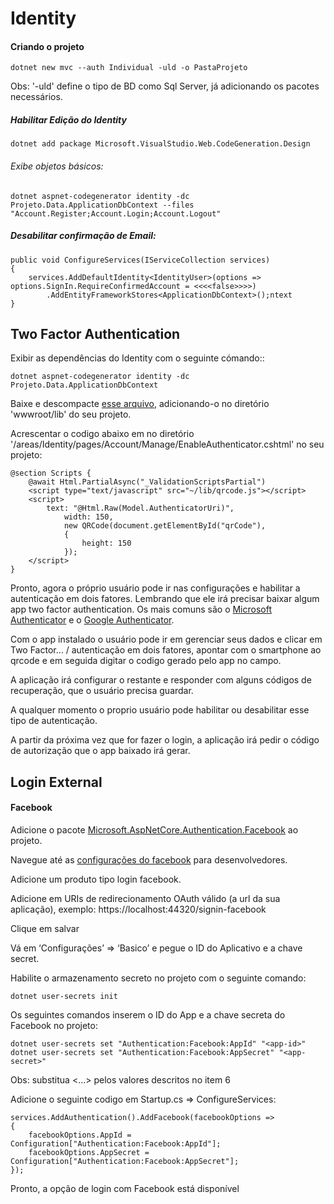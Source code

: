 # Identity

#### Criando o projeto
```
dotnet new mvc --auth Individual -uld -o PastaProjeto
```

Obs: '-uld' define o tipo de BD como Sql Server, já adicionando os pacotes necessários. 


##### Habilitar Edição do Identity
```
dotnet add package Microsoft.VisualStudio.Web.CodeGeneration.Design
```

###### Exibe objetos básicos:
```
dotnet aspnet-codegenerator identity -dc Projeto.Data.ApplicationDbContext --files "Account.Register;Account.Login;Account.Logout"
```

##### Desabilitar confirmação de Email:
```
public void ConfigureServices(IServiceCollection services)
{
	services.AddDefaultIdentity<IdentityUser>(options => options.SignIn.RequireConfirmedAccount = <<<<false>>>>)
		.AddEntityFrameworkStores<ApplicationDbContext>();ntext 
}
```

#### 

## Two Factor Authentication 

Exibir as dependências do Identity com o seguinte cómando::

```
dotnet aspnet-codegenerator identity -dc Projeto.Data.ApplicationDbContext 
```

Baixe e descompacte [esse arquivo](https://davidshimjs.github.io/qrcodejs/), adicionando-o no diretório 'wwwroot/lib' do seu projeto.

Acrescentar o codigo abaixo em no diretório '/areas/Identity/pages/Account/Manage/EnableAuthenticator.cshtml' no seu projeto:

```
@section Scripts {
	@await Html.PartialAsync("_ValidationScriptsPartial")
 	<script type="text/javascript" src="~/lib/qrcode.js"></script>
 	<script>
		text: "@Html.Raw(Model.AuthenticatorUri)", 
			width: 150,
			new QRCode(document.getElementById("qrCode"),
			{
				height: 150
			});
	</script>
}
```

Pronto, agora o próprio usuário pode ir nas configurações e habilitar a autenticação em dois fatores. Lembrando que ele irá precisar baixar algum app two factor authentication. Os mais comuns são o [Microsoft Authenticator](https://play.google.com/store/apps/details?id=com.azure.authenticator&hl=en) e o [Google Authenticator](https://play.google.com/store/apps/details?id=com.google.android.apps.authenticator2&hl=en).

Com o app instalado o usuário pode ir em gerenciar seus dados e clicar em Two Factor… / autenticação em dois fatores, apontar com o smartphone ao qrcode e em seguida digitar o codigo gerado pelo app no campo. 

A aplicação irá configurar o restante e responder com alguns códigos de recuperação, que o usuário precisa guardar. 

A qualquer momento o proprio usuário pode habilitar ou desabilitar esse tipo de autenticação. 

A partir da próxima vez que for fazer o login, a aplicação irá pedir o código de autorização que o app baixado irá gerar. 


##  Login External

#### Facebook

Adicione o pacote [Microsoft.AspNetCore.Authentication.Facebook](https://www.nuget.org/packages/Microsoft.AspNetCore.Authentication.Facebook) ao projeto.

Navegue até as [configurações do facebook](https://developers.facebook.com/apps/) para desenvolvedores.

Adicione um produto tipo login facebook.

Adicione em URIs de redirecionamento OAuth válido (a url da sua aplicação), exemplo: https://localhost:44320/signin-facebook 

Clique em salvar

Vá em ‘Configurações’ => ‘Basico’ e pegue o ID do Aplicativo e a chave secret.

Habilite o armazenamento secreto no projeto com o seguinte comando:
```
dotnet user-secrets init
```

Os seguintes comandos inserem o ID do App e a chave secreta do Facebook no projeto:
```
dotnet user-secrets set "Authentication:Facebook:AppId" "<app-id>"
dotnet user-secrets set "Authentication:Facebook:AppSecret" "<app-secret>"
```

Obs: substitua <...> pelos valores descritos no item 6


Adicione o seguinte codigo em Startup.cs => ConfigureServices:
```
services.AddAuthentication().AddFacebook(facebookOptions =>
{
    facebookOptions.AppId = Configuration["Authentication:Facebook:AppId"];
    facebookOptions.AppSecret = Configuration["Authentication:Facebook:AppSecret"];
});
```

Pronto, a opção de login com Facebook está disponível
	
